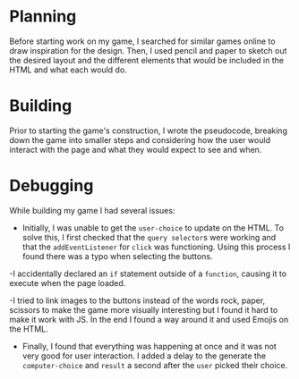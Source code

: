 # Planning

Before starting work on my game, I searched for similar games online to draw inspiration for the design. Then, I used pencil and paper to sketch out the desired layout and the different elements that would be included in the HTML and what each would do.

# Building

Prior to starting the game's construction, I wrote the pseudocode, breaking down the game into smaller steps and considering how the user would interact with the page and what they would expect to see and when.

# Debugging

While building my game I had several issues:

- Initially, I was unable to get the `user-choice` to update on the HTML. To solve this, I first checked that the `query selector`s were working and that the `addEventListener` for `click` was functioning. Using this process I found there was a typo when selecting the buttons.

-I accidentally declared an `if` statement outside of a `function`, causing it to execute when the page loaded.

-I tried to link images to the buttons instead of the words rock, paper, scissors to make the game more visually interesting but I found it hard to make it work with JS. In the end I found a way around it and used Emojis on the HTML.

- Finally, I found that everything was happening at once and it was not very good for user interaction. I added a delay to the generate the `computer-choice` and `result` a second after the `user` picked their choice.
